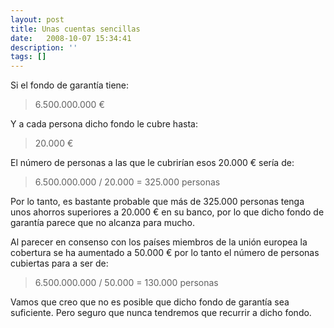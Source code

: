 ```yaml
---
layout: post
title: Unas cuentas sencillas
date:   2008-10-07 15:34:41
description: ''
tags: []
---
```


Si el fondo de garantía tiene:

> 6.500.000.000 €

Y a cada persona dicho fondo le cubre hasta:

> 20.000 €</p>

El número de personas a las que le cubrirían esos 20.000 € sería de:

> 6.500.000.000 / 20.000 = 325.000 personas

Por lo tanto, es bastante probable que más de 325.000 personas tenga unos ahorros superiores a 20.000 € en su banco, por lo que dicho fondo de garantía parece que no alcanza para mucho.

Al parecer en consenso con los países miembros de la unión europea la cobertura se ha aumentado a 50.000 € por lo tanto el número de personas cubiertas para a ser de:

> 6.500.000.000 / 50.000 = 130.000 personas

Vamos que creo que no es posible que dicho fondo de garantía sea suficiente. Pero seguro que nunca tendremos que recurrir a dicho fondo.
